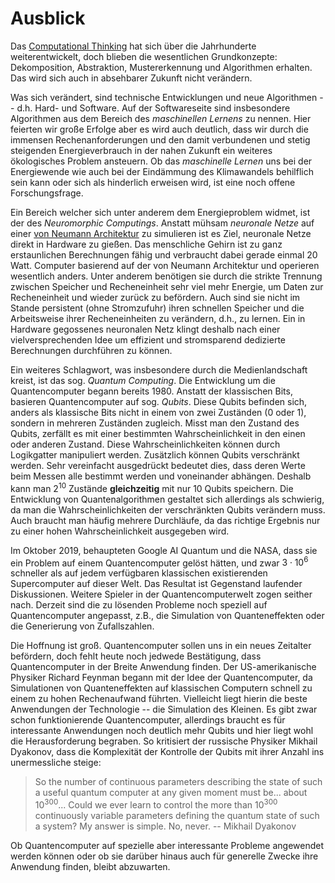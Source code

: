 # Ausblick

Das [Computational Thinking](sec-what-is-ct) hat sich über die Jahrhunderte weiterentwickelt, doch blieben die wesentlichen Grundkonzepte: Dekomposition, Abstraktion, Mustererkennung und Algorithmen erhalten.
Das wird sich auch in absehbarer Zukunft nicht verändern.

Was sich verändert, sind technische Entwicklungen und neue Algorithmen -- d.h. Hard- und Software.
Auf der Softwareseite sind insbesondere Algorithmen aus dem Bereich des *maschinellen Lernens* zu nennen.
Hier feierten wir große Erfolge aber es wird auch deutlich, dass wir durch die immensen Rechenanforderungen und den damit verbundenen und stetig steigenden Energieverbrauch in der nahen Zukunft ein weiteres ökologisches Problem ansteuern.
Ob das *maschinelle Lernen* uns bei der Energiewende wie auch bei der Eindämmung des Klimawandels behilflich sein kann oder sich als hinderlich erweisen wird, ist eine noch offene Forschungsfrage.

Ein Bereich welcher sich unter anderem dem Energieproblem widmet, ist der des *Neuromorphic Computings*.
Anstatt mühsam *neuronale Netze* auf einer [von Neumann Architektur](sec-von-neumann) zu simulieren ist es Ziel, neuronale Netze direkt in Hardware zu gießen.
Das menschliche Gehirn ist zu ganz erstaunlichen Berechnungen fähig und verbraucht dabei gerade einmal 20 Watt.
Computer basierend auf der von Neumann Architektur und operieren wesentlich anders. 
Unter anderem benötigen sie durch die strikte Trennung zwischen Speicher und Recheneinheit sehr viel mehr Energie, um Daten zur Recheneinheit und wieder zurück zu befördern.
Auch sind sie nicht im Stande persistent (ohne Stromzufuhr) ihren schnellen Speicher und die Arbeitsweise ihrer Recheneinheiten zu verändern, d.h., zu lernen.
Ein in Hardware gegossenes neuronalen Netz klingt deshalb nach einer vielversprechenden Idee um effizient und stromsparend dedizierte Berechnungen durchführen zu können.

Ein weiteres Schlagwort, was insbesondere durch die Medienlandschaft kreist, ist das sog. *Quantum Computing*.
Die Entwicklung um die Quantencomputer begann bereits 1980.
Anstatt der klassischen Bits, basieren Quantencomputer auf sog. *Qubits*.
Diese Qubits befinden sich, anders als klassische Bits nicht in einem von zwei Zuständen (0 oder 1), sondern in mehreren Zuständen zugleich.
Misst man den Zustand des Qubits, zerfällt es mit einer bestimmten Wahrscheinlichkeit in den einen oder anderen Zustand.
Diese Wahrscheinlichkeiten können durch Logikgatter manipuliert werden.
Zusätzlich können Qubits verschränkt werden.
Sehr vereinfacht ausgedrückt bedeutet dies, dass deren Werte beim Messen alle bestimmt werden und voneinander abhängen. 
Deshalb kann man $2^{10}$ Zustände **gleichzeitig** mit nur $10$ Qubits speichern.
Die Entwicklung von Quantenalgorithmen gestaltet sich allerdings als schwierig, da man die Wahrscheinlichkeiten der verschränkten Qubits verändern muss.
Auch braucht man häufig mehrere Durchläufe, da das richtige Ergebnis nur zu einer hohen Wahrscheinlichkeit ausgegeben wird.

Im Oktober 2019, behaupteten Google AI Quantum und die NASA, dass sie ein Problem auf einem Quantencomputer gelöst hätten, und zwar $3 \cdot 10^{6}$ schneller als auf jedem verfügbaren klassischen existierenden Supercomputer auf dieser Welt.
Das Resultat ist Gegenstand laufender Diskussionen.
Weitere Spieler in der Quantencomputerwelt zogen seither nach.
Derzeit sind die zu lösenden Probleme noch speziell auf Quantencomputer angepasst, z.B., die Simulation von Quanteneffekten oder die Generierung von Zufallszahlen.

Die Hoffnung ist groß.
Quantencomputer sollen uns in ein neues Zeitalter befördern, doch fehlt heute noch jedwede Bestätigung, dass Quantencomputer in der Breite Anwendung finden.
Der US-amerikanische Physiker Richard Feynman begann mit der Idee der Quantencomputer, da Simulationen von Quanteneffekten auf klassischen Computern schnell zu einem zu hohen Rechenaufwand führten.
Vielleicht liegt hierin die beste Anwendungen der Technologie -- die Simulation des Kleinen.
Es gibt zwar schon funktionierende Quantencomputer, allerdings braucht es für interessante Anwendungen noch deutlich mehr Qubits und hier liegt wohl die Herausforderung begraben.
So kritisiert der russische Physiker Mikhail Dyakonov, dass die Komplexität der Kontrolle der Qubits mit ihrer Anzahl ins unermessliche steige:

>So the number of continuous parameters describing the state of such a useful quantum computer at any given moment must be... about $10^{300}$... Could we ever learn to control the more than $10^{300}$ continuously variable parameters defining the quantum state of such a system? My answer is simple. No, never. --  Mikhail Dyakonov

Ob Quantencomputer auf spezielle aber interessante Probleme angewendet werden können oder ob sie
darüber hinaus auch für generelle Zwecke ihre Anwendung finden, bleibt abzuwarten. 